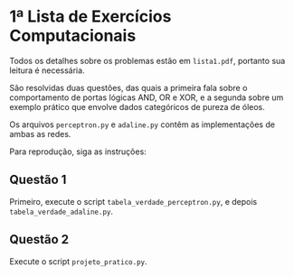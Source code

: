 # 1ª Lista de Exercícios Computacionais

Todos os detalhes sobre os problemas estão em `lista1.pdf`, portanto sua leitura é necessária.

São resolvidas duas questões, das quais a primeira fala sobre o comportamento de portas lógicas AND, OR e XOR, e a segunda sobre um exemplo prático que envolve dados categóricos de pureza de óleos.

Os arquivos `perceptron.py` e `adaline.py` contêm as implementações de ambas as redes.

Para reprodução, siga as instruções:

## Questão 1

Primeiro, execute o script `tabela_verdade_perceptron.py`, e depois `tabela_verdade_adaline.py`.

## Questão 2

Execute o script `projeto_pratico.py`.
